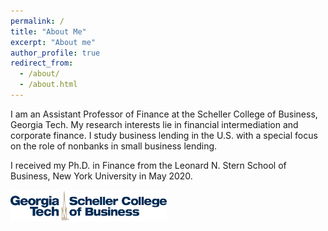 ```yaml
---
permalink: /
title: "About Me"
excerpt: "About me"
author_profile: true
redirect_from: 
  - /about/
  - /about.html
---
```



I am an Assistant Professor of Finance at the Scheller College of Business, Georgia Tech. My research interests lie in financial intermediation and corporate finance. I study business lending in the U.S. with a special focus on the role of nonbanks in small business lending. 

I received my Ph.D. in Finance from the Leonard N. Stern School of Business, New York University in May 2020. 

<img src='/images/Scheller-MBA-Logo.png' height='50' width='250' align='left'>
